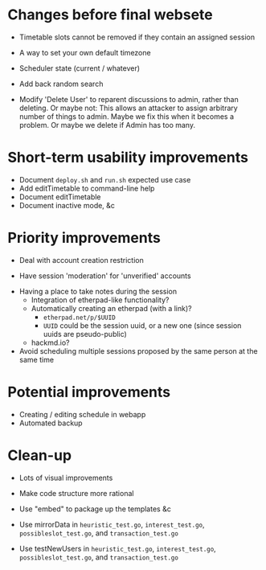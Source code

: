 # Changes before final websete

- Timetable slots cannot be removed if they contain an assigned
session

- A way to set your own default timezone 

- Scheduler state (current / whatever)

- Add back random search

- Modify 'Delete User' to reparent discussions to admin, rather than
  deleting.  Or maybe not: This allows an attacker to assign arbitrary
  number of things to admin.  Maybe we fix this when it becomes a
  problem.  Or maybe we delete if Admin has too many.

# Short-term usability improvements

* Document `deploy.sh` and `run.sh` expected use case
* Add editTimetable to command-line help
* Document editTimetable
* Document inactive mode, &c

# Priority improvements

* Deal with account creation restriction
 - Have session 'moderation' for 'unverified' accounts
* Having a place to take notes during the session
    * Integration of etherpad-like functionality?
    * Automatically creating an etherpad (with a link)?
  	    * `etherpad.net/p/$UUID`
	    * `UUID` could be the session uuid, or a new one (since session uuids are pseudo-public)
    * hackmd.io?
* Avoid scheduling multiple sessions proposed by the same person at the same time

# Potential improvements

* Creating / editing schedule in webapp
* Automated backup

# Clean-up

* Lots of visual improvements
* Make code structure more rational

* Use "embed" to package up the templates &c

* Use mirrorData in `heuristic_test.go`, `interest_test.go`,
  `possibleslot_test.go`, and `transaction_test.go`

* Use testNewUsers in `heuristic_test.go`, `interest_test.go`,
  `possibleslot_test.go`, and `transaction_test.go`
